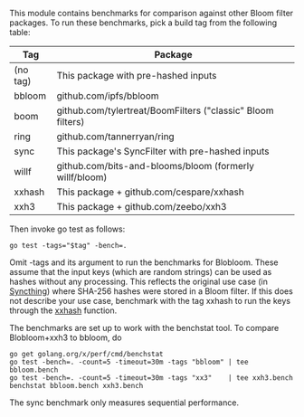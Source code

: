 This module contains benchmarks for comparison against other Bloom filter
packages. To run these benchmarks, pick a build tag from the following table:

| Tag      | Package                                                     |
| -------- | ----------------------------------------------------------- |
| (no tag) | This package with pre-hashed inputs                         |
| bbloom   | github.com/ipfs/bbloom                                      |
| boom     | github.com/tylertreat/BoomFilters ("classic" Bloom filters) |
| ring     | github.com/tannerryan/ring                                  |
| sync     | This package's SyncFilter with pre-hashed inputs            |
| willf    | github.com/bits-and-blooms/bloom (formerly willf/bloom)     |
| xxhash   | This package + github.com/cespare/xxhash                    |
| xxh3     | This package + github.com/zeebo/xxh3                        |

Then invoke go test as follows:

    go test -tags="$tag" -bench=.

Omit -tags and its argument to run the benchmarks for Blobloom. These assume
that the input keys (which are random strings) can be used as hashes without
any processing. This reflects the original use case (in [Syncthing](
https://syncthing.net)) where SHA-256 hashes were stored in a Bloom filter.
If this does not describe your use case, benchmark with the tag xxhash
to run the keys through the [xxhash](https://github.com/cespare/xxhash)
function.

The benchmarks are set up to work with the benchstat tool.
To compare Blobloom+xxh3 to bbloom, do

    go get golang.org/x/perf/cmd/benchstat
    go test -bench=. -count=5 -timeout=30m -tags "bbloom" | tee bbloom.bench
    go test -bench=. -count=5 -timeout=30m -tags "xx3"    | tee xxh3.bench
    benchstat bbloom.bench xxh3.bench

The sync benchmark only measures sequential performance.

